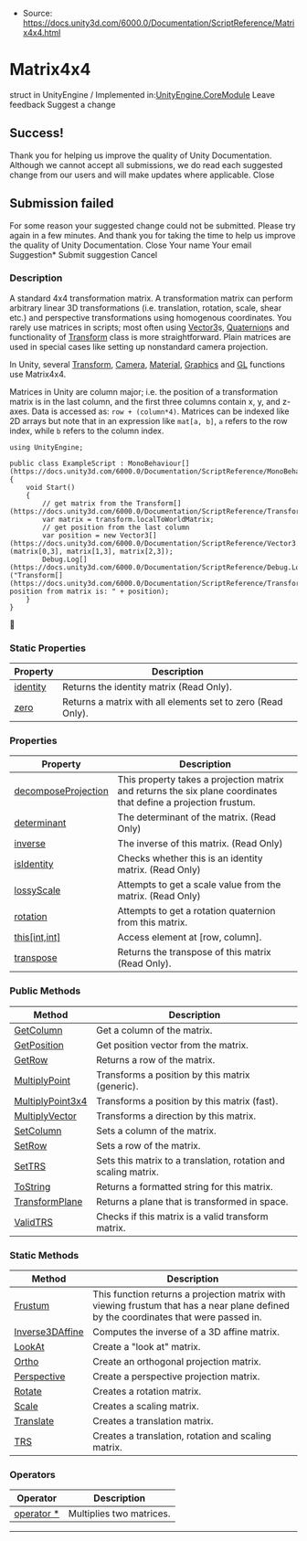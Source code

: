 * Source: https://docs.unity3d.com/6000.0/Documentation/ScriptReference/Matrix4x4.html

# Matrix4x4
struct in UnityEngine
/
Implemented in:[UnityEngine.CoreModule](https://docs.unity3d.com/6000.0/Documentation/ScriptReference/UnityEngine.CoreModule.html)
Leave feedback
Suggest a change
## Success!
Thank you for helping us improve the quality of Unity Documentation. Although we cannot accept all submissions, we do read each suggested change from our users and will make updates where applicable.
Close
## Submission failed
For some reason your suggested change could not be submitted. Please <a>try again</a> in a few minutes. And thank you for taking the time to help us improve the quality of Unity Documentation.
Close
Your name Your email Suggestion* Submit suggestion
Cancel
### Description
A standard 4x4 transformation matrix.
A transformation matrix can perform arbitrary linear 3D transformations (i.e. translation, rotation, scale, shear etc.) and perspective transformations using homogenous coordinates. You rarely use matrices in scripts; most often using [Vector3](https://docs.unity3d.com/6000.0/Documentation/ScriptReference/Vector3.html)s, [Quaternion](https://docs.unity3d.com/6000.0/Documentation/ScriptReference/Quaternion.html)s and functionality of [Transform](https://docs.unity3d.com/6000.0/Documentation/ScriptReference/Transform.html) class is more straightforward. Plain matrices are used in special cases like setting up nonstandard camera projection.  
  
In Unity, several [Transform](https://docs.unity3d.com/6000.0/Documentation/ScriptReference/Transform.html), [Camera](https://docs.unity3d.com/6000.0/Documentation/ScriptReference/Camera.html), [Material](https://docs.unity3d.com/6000.0/Documentation/ScriptReference/Material.html), [Graphics](https://docs.unity3d.com/6000.0/Documentation/ScriptReference/Graphics.html) and [GL](https://docs.unity3d.com/6000.0/Documentation/ScriptReference/GL.html) functions use Matrix4x4.  
  
Matrices in Unity are column major; i.e. the position of a transformation matrix is in the last column, and the first three columns contain x, y, and z-axes. Data is accessed as: `row + (column*4)`. Matrices can be indexed like 2D arrays but note that in an expression like `mat[a, b]`, `a` refers to the row index, while `b` refers to the column index.
```
using UnityEngine;  
  
public class ExampleScript : MonoBehaviour[](https://docs.unity3d.com/6000.0/Documentation/ScriptReference/MonoBehaviour.html)
{
    void Start()
    {
        // get matrix from the Transform[](https://docs.unity3d.com/6000.0/Documentation/ScriptReference/Transform.html)
        var matrix = transform.localToWorldMatrix;
        // get position from the last column
        var position = new Vector3[](https://docs.unity3d.com/6000.0/Documentation/ScriptReference/Vector3.html)(matrix[0,3], matrix[1,3], matrix[2,3]);
        Debug.Log[](https://docs.unity3d.com/6000.0/Documentation/ScriptReference/Debug.Log.html)("Transform[](https://docs.unity3d.com/6000.0/Documentation/ScriptReference/Transform.html) position from matrix is: " + position);
    }
}

```

### Static Properties
Property | Description  
---|---  
[identity](https://docs.unity3d.com/6000.0/Documentation/ScriptReference/Matrix4x4-identity.html) | Returns the identity matrix (Read Only).  
[zero](https://docs.unity3d.com/6000.0/Documentation/ScriptReference/Matrix4x4-zero.html) | Returns a matrix with all elements set to zero (Read Only).  
### Properties
Property | Description  
---|---  
[decomposeProjection](https://docs.unity3d.com/6000.0/Documentation/ScriptReference/Matrix4x4-decomposeProjection.html) | This property takes a projection matrix and returns the six plane coordinates that define a projection frustum.  
[determinant](https://docs.unity3d.com/6000.0/Documentation/ScriptReference/Matrix4x4-determinant.html) | The determinant of the matrix. (Read Only)  
[inverse](https://docs.unity3d.com/6000.0/Documentation/ScriptReference/Matrix4x4-inverse.html) | The inverse of this matrix. (Read Only)  
[isIdentity](https://docs.unity3d.com/6000.0/Documentation/ScriptReference/Matrix4x4-isIdentity.html) | Checks whether this is an identity matrix. (Read Only)  
[lossyScale](https://docs.unity3d.com/6000.0/Documentation/ScriptReference/Matrix4x4-lossyScale.html) | Attempts to get a scale value from the matrix. (Read Only)  
[rotation](https://docs.unity3d.com/6000.0/Documentation/ScriptReference/Matrix4x4-rotation.html) | Attempts to get a rotation quaternion from this matrix.  
[this[int,int]](https://docs.unity3d.com/6000.0/Documentation/ScriptReference/Matrix4x4.Index_operator.html) | Access element at [row, column].  
[transpose](https://docs.unity3d.com/6000.0/Documentation/ScriptReference/Matrix4x4-transpose.html) | Returns the transpose of this matrix (Read Only).  
### Public Methods
Method | Description  
---|---  
[GetColumn](https://docs.unity3d.com/6000.0/Documentation/ScriptReference/Matrix4x4.GetColumn.html) | Get a column of the matrix.  
[GetPosition](https://docs.unity3d.com/6000.0/Documentation/ScriptReference/Matrix4x4.GetPosition.html) | Get position vector from the matrix.  
[GetRow](https://docs.unity3d.com/6000.0/Documentation/ScriptReference/Matrix4x4.GetRow.html) | Returns a row of the matrix.  
[MultiplyPoint](https://docs.unity3d.com/6000.0/Documentation/ScriptReference/Matrix4x4.MultiplyPoint.html) | Transforms a position by this matrix (generic).  
[MultiplyPoint3x4](https://docs.unity3d.com/6000.0/Documentation/ScriptReference/Matrix4x4.MultiplyPoint3x4.html) | Transforms a position by this matrix (fast).  
[MultiplyVector](https://docs.unity3d.com/6000.0/Documentation/ScriptReference/Matrix4x4.MultiplyVector.html) | Transforms a direction by this matrix.  
[SetColumn](https://docs.unity3d.com/6000.0/Documentation/ScriptReference/Matrix4x4.SetColumn.html) | Sets a column of the matrix.  
[SetRow](https://docs.unity3d.com/6000.0/Documentation/ScriptReference/Matrix4x4.SetRow.html) | Sets a row of the matrix.  
[SetTRS](https://docs.unity3d.com/6000.0/Documentation/ScriptReference/Matrix4x4.SetTRS.html) | Sets this matrix to a translation, rotation and scaling matrix.  
[ToString](https://docs.unity3d.com/6000.0/Documentation/ScriptReference/Matrix4x4.ToString.html) | Returns a formatted string for this matrix.  
[TransformPlane](https://docs.unity3d.com/6000.0/Documentation/ScriptReference/Matrix4x4.TransformPlane.html) | Returns a plane that is transformed in space.  
[ValidTRS](https://docs.unity3d.com/6000.0/Documentation/ScriptReference/Matrix4x4.ValidTRS.html) | Checks if this matrix is a valid transform matrix.  
### Static Methods
Method | Description  
---|---  
[Frustum](https://docs.unity3d.com/6000.0/Documentation/ScriptReference/Matrix4x4.Frustum.html) | This function returns a projection matrix with viewing frustum that has a near plane defined by the coordinates that were passed in.  
[Inverse3DAffine](https://docs.unity3d.com/6000.0/Documentation/ScriptReference/Matrix4x4.Inverse3DAffine.html) | Computes the inverse of a 3D affine matrix.  
[LookAt](https://docs.unity3d.com/6000.0/Documentation/ScriptReference/Matrix4x4.LookAt.html) | Create a "look at" matrix.  
[Ortho](https://docs.unity3d.com/6000.0/Documentation/ScriptReference/Matrix4x4.Ortho.html) | Create an orthogonal projection matrix.  
[Perspective](https://docs.unity3d.com/6000.0/Documentation/ScriptReference/Matrix4x4.Perspective.html) | Create a perspective projection matrix.  
[Rotate](https://docs.unity3d.com/6000.0/Documentation/ScriptReference/Matrix4x4.Rotate.html) | Creates a rotation matrix.  
[Scale](https://docs.unity3d.com/6000.0/Documentation/ScriptReference/Matrix4x4.Scale.html) | Creates a scaling matrix.  
[Translate](https://docs.unity3d.com/6000.0/Documentation/ScriptReference/Matrix4x4.Translate.html) | Creates a translation matrix.  
[TRS](https://docs.unity3d.com/6000.0/Documentation/ScriptReference/Matrix4x4.TRS.html) | Creates a translation, rotation and scaling matrix.  
### Operators
Operator | Description  
---|---  
[operator *](https://docs.unity3d.com/6000.0/Documentation/ScriptReference/Matrix4x4-operator_multiply.html) | Multiplies two matrices.  
* * *
